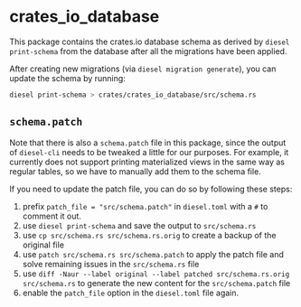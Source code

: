 # crates_io_database

This package contains the crates.io database schema as derived by `diesel print-schema`
from the database after all the migrations have been applied.

After creating new migrations (via `diesel migration generate`), you can update
the schema by running:

```sh
diesel print-schema > crates/crates_io_database/src/schema.rs
```

## `schema.patch`

Note that there is also a `schema.patch` file in this package, since the output
of `diesel-cli` needs to be tweaked a little for our purposes. For example,
it currently does not support printing materialized views in the same way as
regular tables, so we have to manually add them to the schema file.

If you need to update the patch file, you can do so by following these steps:

1. prefix `patch_file = "src/schema.patch"` in `diesel.toml` with a `#` to comment it out.
2. use `diesel print-schema` and save the output to `src/schema.rs`
3. use `cp src/schema.rs src/schema.rs.orig` to create a backup of the original file
4. use `patch src/schema.rs src/schema.patch` to apply the patch file and solve remaining issues in the `src/schema.rs` file
5. use `diff -Naur --label original --label patched src/schema.rs.orig src/schema.rs` to generate the new content for the `src/schema.patch` file
6. enable the `patch_file` option in the `diesel.toml` file again.
